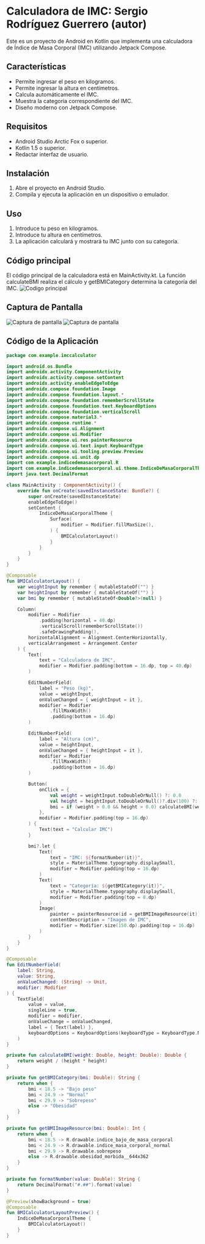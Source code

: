 # Calculadora de IMC: Sergio Rodríguez Guerrero (autor)

Este es un proyecto de Android en Kotlin que implementa una calculadora de Índice de Masa Corporal (IMC) utilizando Jetpack Compose.

## Características
- Permite ingresar el peso en kilogramos.
- Permite ingresar la altura en centímetros.
- Calcula automáticamente el IMC.
- Muestra la categoría correspondiente del IMC.
- Diseño moderno con Jetpack Compose.

## Requisitos
- Android Studio Arctic Fox o superior.
- Kotlin 1.5 o superior.
- Redactar interfaz de usuario.

## Instalación
1. Abre el proyecto en Android Studio.
2. Compila y ejecuta la aplicación en un dispositivo o emulador.

## Uso
1. Introduce tu peso en kilogramos.
2. Introduce tu altura en centímetros.
3. La aplicación calculará y mostrará tu IMC junto con su categoría.

## Código principal
El código principal de la calculadora está en MainActivity.kt. 
La función calculateBMI realiza el cálculo y getBMICategory determina la categoría del IMC.
![Codigo principal](Imagenes%20de%20capturas%20de%20pantalla%20calculadora%20IMC/Codigoprincipal.jpg)

## Captura de Pantalla
![Captura de pantalla](Imagenes%20de%20capturas%20de%20pantalla%20calculadora%20IMC/Captura%20de%20pantalla.jpg)
![Captura de pantalla](Imagenes%20de%20capturas%20de%20pantalla%20calculadora%20IMC/Capturadepantallados.jpg)

## Código de la Aplicación

```kotlin
package com.example.imccalculator

import android.os.Bundle
import androidx.activity.ComponentActivity
import androidx.activity.compose.setContent
import androidx.activity.enableEdgeToEdge
import androidx.compose.foundation.Image
import androidx.compose.foundation.layout.*
import androidx.compose.foundation.rememberScrollState
import androidx.compose.foundation.text.KeyboardOptions
import androidx.compose.foundation.verticalScroll
import androidx.compose.material3.*
import androidx.compose.runtime.*
import androidx.compose.ui.Alignment
import androidx.compose.ui.Modifier
import androidx.compose.ui.res.painterResource
import androidx.compose.ui.text.input.KeyboardType
import androidx.compose.ui.tooling.preview.Preview
import androidx.compose.ui.unit.dp
import com.example.indicedemasacorporal.R
import com.example.indicedemasacorporal.ui.theme.IndiceDeMasaCorporalTheme
import java.text.DecimalFormat

class MainActivity : ComponentActivity() {
    override fun onCreate(savedInstanceState: Bundle?) {
        super.onCreate(savedInstanceState)
        enableEdgeToEdge()
        setContent {
            IndiceDeMasaCorporalTheme {
                Surface(
                    modifier = Modifier.fillMaxSize(),
                ) {
                    BMICalculatorLayout()
                }
            }
        }
    }
}

@Composable
fun BMICalculatorLayout() {
    var weightInput by remember { mutableStateOf("") }
    var heightInput by remember { mutableStateOf("") }
    var bmi by remember { mutableStateOf<Double?>(null) }

    Column(
        modifier = Modifier
            .padding(horizontal = 40.dp)
            .verticalScroll(rememberScrollState())
            .safeDrawingPadding(),
        horizontalAlignment = Alignment.CenterHorizontally,
        verticalArrangement = Arrangement.Center
    ) {
        Text(
            text = "Calculadora de IMC",
            modifier = Modifier.padding(bottom = 16.dp, top = 40.dp)
        )

        EditNumberField(
            label = "Peso (kg)",
            value = weightInput,
            onValueChanged = { weightInput = it },
            modifier = Modifier
                .fillMaxWidth()
                .padding(bottom = 16.dp)
        )

        EditNumberField(
            label = "Altura (cm)",
            value = heightInput,
            onValueChanged = { heightInput = it },
            modifier = Modifier
                .fillMaxWidth()
                .padding(bottom = 16.dp)
        )

        Button(
            onClick = {
                val weight = weightInput.toDoubleOrNull() ?: 0.0
                val height = heightInput.toDoubleOrNull()?.div(100) ?: 0.0
                bmi = if (weight > 0.0 && height > 0.0) calculateBMI(weight, height) else null
            },
            modifier = Modifier.padding(top = 16.dp)
        ) {
            Text(text = "Calcular IMC")
        }

        bmi?.let {
            Text(
                text = "IMC: ${formatNumber(it)}",
                style = MaterialTheme.typography.displaySmall,
                modifier = Modifier.padding(top = 16.dp)
            )
            Text(
                text = "Categoría: ${getBMICategory(it)}",
                style = MaterialTheme.typography.displaySmall,
                modifier = Modifier.padding(top = 8.dp)
            )
            Image(
                painter = painterResource(id = getBMIImageResource(it)),
                contentDescription = "Imagen de IMC",
                modifier = Modifier.size(150.dp).padding(top = 16.dp)
            )
        }
    }
}

@Composable
fun EditNumberField(
    label: String,
    value: String,
    onValueChanged: (String) -> Unit,
    modifier: Modifier
) {
    TextField(
        value = value,
        singleLine = true,
        modifier = modifier,
        onValueChange = onValueChanged,
        label = { Text(label) },
        keyboardOptions = KeyboardOptions(keyboardType = KeyboardType.Number)
    )
}

private fun calculateBMI(weight: Double, height: Double): Double {
    return weight / (height * height)
}

private fun getBMICategory(bmi: Double): String {
    return when {
        bmi < 18.5 -> "Bajo peso"
        bmi < 24.9 -> "Normal"
        bmi < 29.9 -> "Sobrepeso"
        else -> "Obesidad"
    }
}

private fun getBMIImageResource(bmi: Double): Int {
    return when {
        bmi < 18.5 -> R.drawable.indice_bajo_de_masa_corporal
        bmi < 24.9 -> R.drawable.indice_masa_corporal_normal
        bmi < 29.9 -> R.drawable.sobrepeso
        else -> R.drawable.obesidad_morbida__644x362
    }
}

private fun formatNumber(value: Double): String {
    return DecimalFormat("#.##").format(value)
}

@Preview(showBackground = true)
@Composable
fun BMICalculatorLayoutPreview() {
    IndiceDeMasaCorporalTheme {
        BMICalculatorLayout()
    }
}


